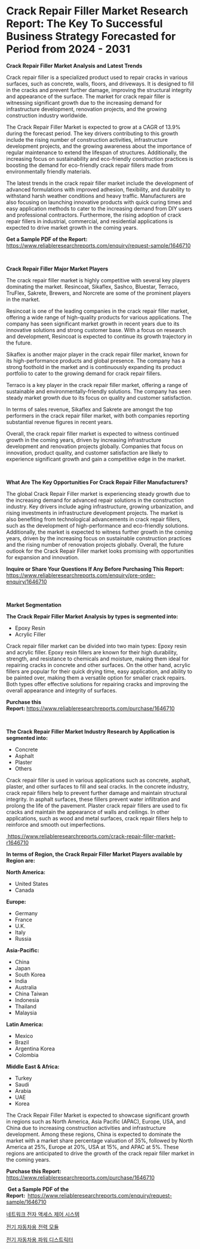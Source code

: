 <p><h1>Crack Repair Filler Market Research Report: The Key To Successful Business Strategy Forecasted for Period from 2024 - 2031</h1></p><p><strong>Crack Repair Filler Market Analysis and Latest Trends</strong></p>
<p><p>Crack repair filler is a specialized product used to repair cracks in various surfaces, such as concrete, walls, floors, and driveways. It is designed to fill in the cracks and prevent further damage, improving the structural integrity and appearance of the surface. The market for crack repair filler is witnessing significant growth due to the increasing demand for infrastructure development, renovation projects, and the growing construction industry worldwide.</p><p>The Crack Repair Filler Market is expected to grow at a CAGR of 13.9% during the forecast period. The key drivers contributing to this growth include the rising number of construction activities, infrastructure development projects, and the growing awareness about the importance of regular maintenance to extend the lifespan of structures. Additionally, the increasing focus on sustainability and eco-friendly construction practices is boosting the demand for eco-friendly crack repair fillers made from environmentally friendly materials.</p><p>The latest trends in the crack repair filler market include the development of advanced formulations with improved adhesion, flexibility, and durability to withstand harsh weather conditions and heavy traffic. Manufacturers are also focusing on launching innovative products with quick curing times and easy application methods to cater to the increasing demand from DIY users and professional contractors. Furthermore, the rising adoption of crack repair fillers in industrial, commercial, and residential applications is expected to drive market growth in the coming years.</p></p>
<p><strong>Get a Sample PDF of the Report:&nbsp;</strong> <a href="https://www.reliableresearchreports.com/enquiry/request-sample/1646710">https://www.reliableresearchreports.com/enquiry/request-sample/1646710</a></p>
<p>&nbsp;</p>
<p><strong>Crack Repair Filler Major Market Players</strong></p>
<p><p>The crack repair filler market is highly competitive with several key players dominating the market. Resincoat, Sikaflex, Sashco, Bluestar, Terraco, TruFlex, Sakrete, Brewers, and Norcrete are some of the prominent players in the market.</p><p>Resincoat is one of the leading companies in the crack repair filler market, offering a wide range of high-quality products for various applications. The company has seen significant market growth in recent years due to its innovative solutions and strong customer base. With a focus on research and development, Resincoat is expected to continue its growth trajectory in the future.</p><p>Sikaflex is another major player in the crack repair filler market, known for its high-performance products and global presence. The company has a strong foothold in the market and is continuously expanding its product portfolio to cater to the growing demand for crack repair fillers.</p><p>Terraco is a key player in the crack repair filler market, offering a range of sustainable and environmentally-friendly solutions. The company has seen steady market growth due to its focus on quality and customer satisfaction.</p><p>In terms of sales revenue, Sikaflex and Sakrete are amongst the top performers in the crack repair filler market, with both companies reporting substantial revenue figures in recent years.</p><p>Overall, the crack repair filler market is expected to witness continued growth in the coming years, driven by increasing infrastructure development and renovation projects globally. Companies that focus on innovation, product quality, and customer satisfaction are likely to experience significant growth and gain a competitive edge in the market.</p></p>
<p>&nbsp;</p>
<p><strong>What Are The Key Opportunities For Crack Repair Filler Manufacturers?</strong></p>
<p><p>The global Crack Repair Filler market is experiencing steady growth due to the increasing demand for advanced repair solutions in the construction industry. Key drivers include aging infrastructure, growing urbanization, and rising investments in infrastructure development projects. The market is also benefiting from technological advancements in crack repair fillers, such as the development of high-performance and eco-friendly solutions. Additionally, the market is expected to witness further growth in the coming years, driven by the increasing focus on sustainable construction practices and the rising number of renovation projects globally. Overall, the future outlook for the Crack Repair Filler market looks promising with opportunities for expansion and innovation.</p></p>
<p><strong>Inquire or Share Your Questions If Any Before Purchasing This Report:</strong> <a href="https://www.reliableresearchreports.com/enquiry/pre-order-enquiry/1646710">https://www.reliableresearchreports.com/enquiry/pre-order-enquiry/1646710</a></p>
<p>&nbsp;</p>
<p><strong>Market Segmentation</strong></p>
<p><strong>The Crack Repair Filler Market Analysis by types is segmented into:</strong></p>
<p><ul><li>Epoxy Resin</li><li>Acrylic Filler</li></ul></p>
<p><p>Crack repair filler market can be divided into two main types: Epoxy resin and acrylic filler. Epoxy resin fillers are known for their high durability, strength, and resistance to chemicals and moisture, making them ideal for repairing cracks in concrete and other surfaces. On the other hand, acrylic fillers are popular for their quick drying time, easy application, and ability to be painted over, making them a versatile option for smaller crack repairs. Both types offer effective solutions for repairing cracks and improving the overall appearance and integrity of surfaces.</p></p>
<p><strong>Purchase this Report:&nbsp;</strong><a href="https://www.reliableresearchreports.com/purchase/1646710">https://www.reliableresearchreports.com/purchase/1646710</a></p>
<p>&nbsp;</p>
<p><strong>The Crack Repair Filler Market Industry Research by Application is segmented into:</strong></p>
<p><ul><li>Concrete</li><li>Asphalt</li><li>Plaster</li><li>Others</li></ul></p>
<p><p>Crack repair filler is used in various applications such as concrete, asphalt, plaster, and other surfaces to fill and seal cracks. In the concrete industry, crack repair fillers help to prevent further damage and maintain structural integrity. In asphalt surfaces, these fillers prevent water infiltration and prolong the life of the pavement. Plaster crack repair fillers are used to fix cracks and maintain the appearance of walls and ceilings. In other applications, such as wood and metal surfaces, crack repair fillers help to reinforce and smooth out imperfections.</p></p>
<p><a href="https://www.reliableresearchreports.com/crack-repair-filler-market-r1646710">&nbsp;https://www.reliableresearchreports.com/crack-repair-filler-market-r1646710</a></p>
<p><strong>In terms of Region, the Crack Repair Filler Market Players available by Region are:</strong></p>
<p>
    <p> <strong> North America: </strong>
        <ul>
            <li>United States</li>
            <li>Canada</li>
        </ul>
        </p> 
    <p> <strong> Europe: </strong>
        <ul>
            <li>Germany</li>
            <li>France</li>
            <li>U.K.</li>
            <li>Italy</li>
            <li>Russia</li>
        </ul>
        </p> 
    <p> <strong> Asia-Pacific: </strong>
        <ul>
            <li>China</li>
            <li>Japan</li>
            <li>South Korea</li>
            <li>India</li>
            <li>Australia</li>
            <li>China Taiwan</li>
            <li>Indonesia</li>
            <li>Thailand</li>
            <li>Malaysia</li>
        </ul>
        </p> 
    <p> <strong> Latin America: </strong>
        <ul>
            <li>Mexico</li>
            <li>Brazil</li>
            <li>Argentina Korea</li>
            <li>Colombia</li>
        </ul>
        </p> 
    <p> <strong> Middle East & Africa: </strong>
        <ul>
            <li>Turkey</li>
            <li>Saudi</li>
            <li>Arabia</li>
            <li>UAE</li>
            <li>Korea</li>
        </ul>
    </p>
    </p>
<p><p>The Crack Repair Filler Market is expected to showcase significant growth in regions such as North America, Asia Pacific (APAC), Europe, USA, and China due to increasing construction activities and infrastructure development. Among these regions, China is expected to dominate the market with a market share percentage valuation of 35%, followed by North America at 25%, Europe at 20%, USA at 15%, and APAC at 5%. These regions are anticipated to drive the growth of the crack repair filler market in the coming years.</p></p>
<p><strong>Purchase this Report: </strong><a href="https://www.reliableresearchreports.com/purchase/1646710">https://www.reliableresearchreports.com/purchase/1646710</a></p>
<p>&nbsp;<strong>Get a Sample PDF of the Report:&nbsp;&nbsp;</strong><a href="https://www.reliableresearchreports.com/enquiry/request-sample/1646710">https://www.reliableresearchreports.com/enquiry/request-sample/1646710</a></p>
<p><strong></strong></p>
<p><p><a href="https://medium.com/@jaleelweissnat2022/%EB%84%A4%ED%8A%B8%EC%9B%8C%ED%81%AC%ED%99%94%EB%90%9C-%EC%A0%84%EC%9E%90-%EC%A0%91%EA%B7%BC-%ED%86%B5%EC%A0%9C-%EC%8B%9C%EC%8A%A4%ED%85%9C-%EC%8B%9C%EC%9E%A5-%EA%B7%9C%EB%AA%A8-%EB%B0%8F-%EC%A0%90%EC%9C%A0%EC%9C%A8-%EB%B6%84%EC%84%9D-%EC%84%B1%EC%9E%A5-%EC%B6%94%EC%9D%B4-%EB%B0%8F-%EC%98%88%EC%B8%A1-2024-2031-be813bd8d64a">네트워크 전자 액세스 제어 시스템</a></p><p><a href="https://medium.com/@jeralderzog65756e/%EC%A0%84%EA%B8%B0-%EC%9E%90%EB%8F%99%EC%B0%A8%EB%A5%BC-%EC%9C%84%ED%95%9C-%ED%8C%8C%EC%9B%8C-%EB%AA%A8%EB%93%88-%EC%8B%9C%EC%9E%A5-%EA%B7%9C%EB%AA%A8-%EC%A0%90%EC%9C%A0%EC%9C%A8-%EB%B0%8F-%ED%8A%B8%EB%A0%8C%EB%93%9C-%EB%B6%84%EC%84%9D-%EB%B3%B4%EA%B3%A0%EC%84%9C-%EC%B5%9C%EC%A2%85-%EC%82%AC%EC%9A%A9%EC%B2%98-hev-ev-phev-%EC%9B%90%EB%A3%8C%EC%9E%AC%EB%A3%8C%EB%B3%84-%EA%B7%B8%EB%A6%AC%EA%B3%A0-2031%EB%85%84%EA%B9%8C%EC%A7%80%EC%9D%98-%EC%98%88%EC%B8%A1-f6cde5ce4bbd">전기 자동차용 전력 모듈</a></p><p><a href="https://medium.com/@jaleelweissnat2022/%EC%A0%84%EA%B8%B0-%EC%9E%90%EB%8F%99%EC%B0%A8%EB%A5%BC-%EC%9C%84%ED%95%9C-%ED%8C%8C%EC%9B%8C-%EB%94%94%EC%8A%A4%ED%81%AC%EB%A6%AC%ED%84%B0-%EC%8B%9C%EC%9E%A5-%EB%B3%B4%EA%B3%A0%EC%84%9C-%EC%A0%9C%ED%92%88-%EC%9C%A0%ED%98%95-gan-sic-%EA%B8%B0%ED%83%80-%EC%B5%9C%EC%A2%85-%EC%82%AC%EC%9A%A9-hev-ev-phev-%EB%B0%8F-%EC%A7%80%EC%97%AD%EC%97%90-%EA%B4%80%ED%95%9C-2024-2031%EB%85%84-%EB%B3%B4%EA%B3%A0%EC%84%9C-fe18b83e27d0">전기 자동차용 파워 디스트릭터</a></p></p>
